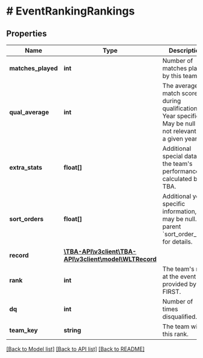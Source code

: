 # # EventRankingRankings

## Properties

Name | Type | Description | Notes
------------ | ------------- | ------------- | -------------
**matches_played** | **int** | Number of matches played by this team. | 
**qual_average** | **int** | The average match score during qualifications. Year specific. May be null if not relevant for a given year. | [optional] 
**extra_stats** | **float[]** | Additional special data on the team&#39;s performance calculated by TBA. | [optional] 
**sort_orders** | **float[]** | Additional year-specific information, may be null. See parent &#x60;sort_order_info&#x60; for details. | [optional] 
**record** | [**\TBA-API\v3client\TBA-API\v3client\model\WLTRecord**](WLTRecord.md) |  | 
**rank** | **int** | The team&#39;s rank at the event as provided by FIRST. | 
**dq** | **int** | Number of times disqualified. | 
**team_key** | **string** | The team with this rank. | 

[[Back to Model list]](../../README.md#documentation-for-models) [[Back to API list]](../../README.md#documentation-for-api-endpoints) [[Back to README]](../../README.md)


